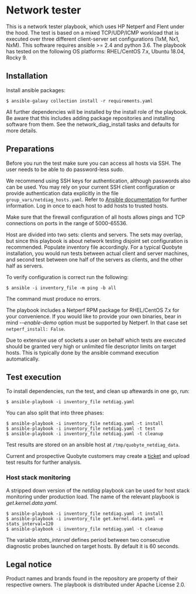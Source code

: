 # Network tester #


This is a network tester playbook, which uses HP Netperf and Flent under the hood. The test is based on a mixed TCP/UDP/ICMP workload that is executed over three different client-server set configurations (1xM, Nx1, NxM). This software requires ansible >= 2.4 and python 3.6. The playbook has tested on the following OS platforms: RHEL/CentOS 7.x, Ubuntu 18.04, Rocky 9.

## Installation ##

Install ansible packages:
```
$ ansible-galaxy collection install -r requirements.yaml
```

All further dependencies will be installed by the install role of the playbook. Be aware that this includes adding
package repositories and installing software from them. See the network_diag_install tasks and defaults for more details.

## Preparations ##

Before you run the test make sure you can access all hosts via SSH. The user needs to be able to do password-less sudo.

We recommend using SSH keys for authentication, although passwords also can be used. You may rely on your current SSH client configuration or provide authentication data explicitly in the file `group_vars/netdiag_hosts.yaml`. Refer to [Ansible documentation](https://docs.ansible.com/ansible/latest/user_guide/intro_inventory.html#list-of-behavioral-inventory-parameters) for further information. Log in once to each host to add hosts to trusted
hosts.

Make sure that the firewall configuration of all hosts allows pings and TCP connections on ports in the range of 5000-65536.

Host are divided into two sets: clients and servers. The sets may overlap, but since this playbook is about network testing disjoint set configuration is recommended. Populate inventory file accordingly. For a typical Quobyte installation, you would run tests between actual client and server machines, and second test between one half of the servers as clients, and the other half as servers.

To verify configuration is correct run the following:

```
$ ansible -i inventory_file -m ping -b all
```

The command must produce no errors.

The playbook includes a Netperf RPM package for RHEL/CentOS 7.x for your convenience. If you would like to provide your own binaries, bear in mind *--enable-demo* option must be supported by Netperf. In that case set `netperf_install: False`.

Due to extensive use of sockets a user on behalf which tests are executed should be granted very high or unlimited file descriptor limits on target hosts. This is typically done by the ansible command execution automatically.

## Test execution ##

To install dependencies, run the test, and clean up aftewards in one go, run:

```
$ ansible-playbook -i inventory_file netdiag.yaml
```

You can also split that into three phases:

```
$ ansible-playbook -i inventory_file netdiag.yaml -t install
$ ansible-playbook -i inventory_file netdiag.yaml -t test
$ ansible-playbook -i inventory_file netdiag.yaml -t cleanup
```

Test results are stored on an ansible host at `/tmp/quobyte_netdiag_data`.

Current and prospective Quobyte customers may create a [ticket](https://tickets.quobyte.com) and upload test results for further analysis.


### Host stack monitoring ###

A stripped down version of the *netdiag* playbook can be used for host stack monitoring under production load. The name of the relevant playbook is *get.kernel.data.yaml*.

```
$ ansible-playbook -i inventory_file netdiag.yaml -t install
$ ansible-playbook -i inventory_file get.kernel.data.yaml -e stats_interval=120
$ ansible-playbook -i inventory_file netdiag.yaml -t cleanup
```

The variable *stats_interval* defines period between two consecutive diagnostic probes launched on target hosts. By default it is 60 seconds.

## Legal notice ##

Product names and brands found in the repository are property of their respective owners. The playbook is distributed under Apache License 2.0.
